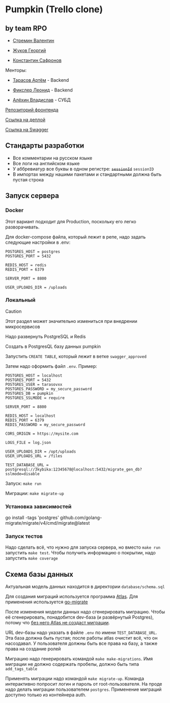 # Pumpkin (Trello clone)

## by team RPO

- [Стремин Валентин](https://github.com/supchaser)

- [Жуков Георгий](https://github.com/dedxyk594)

- [Константин Сафронов](https://github.com/kosafronov)

Менторы:

- [Тарасов Артём](https://github.com/tarasovxx) - Backend

- [Фикслер Леонид](https://github.com/reddiridabl666) - Backend

- [Алёхин Владислав](https://github.com/3kybika) - СУБД

[Репозиторий фронтенда](https://github.com/frontend-park-mail-ru/2024_2_RPO)

[Ссылка на деплой](https://kanban-pumpkin.ru)

[Ссылка на Swagger](https://dedxyk594.github.io/swagger_ui_RPO/index.html)

## Стандарты разработки

- Все комментарии на русском языке
- Все логи на английском языке
- У аббревиатур все буквы в одном регистре: ~~`sessionId`~~ `sessionID`
- В импортах между нашими пакетами и стандартными должна быть пустая строка

## Запуск сервера

### Docker

Этот вариант подходит для Production, поскольку его легко разворачивать.

Для docker-compose файла, который лежит в репе, надо задать следующие настройки в .env:

```
POSTGRES_HOST = postgres
POSTGRES_PORT = 5432

REDIS_HOST = redis
REDIS_PORT = 6379

SERVER_PORT = 8800

USER_UPLOADS_DIR = /uploads
```

### Локальный

> [!CAUTION]
> Этот раздел может значительно измениться при внедрении микросервисов

Надо развернуть PostgreSQL и Redis

Создать в PostgresQL базу данных pumpkin

Запустить `CREATE TABLE`, который лежит в ветке `swagger_approved`

Затем надо оформить файл `.env`. Пример:

```
POSTGRES_HOST = localhost
POSTGRES_PORT = 5432
POSTGRES_USER = tarasovxx
POSTGRES_PASSWORD = my_secure_password
POSTGRES_DB = pumpkin
POSTGRES_SSLMODE = require

SERVER_PORT = 8800

REDIS_HOST = localhost
REDIS_PORT = 6379
REDIS_PASSWORD = my_secure_password

CORS_ORIGIN = https://mysite.com

LOGS_FILE = log.json

USER_UPLOADS_DIR = /opt/uploads
USER_UPLOADS_URL = /files

TEST_DATABASE_URL = postgresql://3kybika:12345678@localhost:5432/migrate_gen_db?sslmode=disable
```

Запуск: `make run`

Миграции: `make migrate-up`

### Установка зависимостей

go install -tags 'postgres' github.com/golang-migrate/migrate/v4/cmd/migrate@latest

### Запуск тестов

Надо сделать всё, что нужно для запуска сервера, но вместо `make run` запустить `make test`. Чтобы получить информацию о покрытии, надо запустить `make coverage`

## Схема базы данных

Актуальная модель данных находится в директории `database/schema.sql`

Для создания миграций используется программа [Atlas](https://atlasgo.io). Для применения используется [go-migrate](https://github.com/golang-migrate/migrate)

После изменения модели данных надо сгенерировать миграцию. Чтобы её сгенерировать, понадобится dev-база (и развёрнутый Postgres), потому что [без него Atlas не создаст миграции](https://atlasgo.io/atlas-schema/sql#dev-database).

URL dev-базы надо указать в файлe `.env` по имени `TEST_DATABASE_URL`. Эта база должна быть пустая; после работы atlas очистит всё, что он насоздавал. У пользователя должны быть все права на базу, а также права на создание ролей

Миграцию надо генерировать командой `make make-migrations`. Имя миграции не должно содержать пробелы, должно быть типа `add_tags_table`

Применять миграции надо командой `make migrate-up`. Команда интерактивно попросит логин и пароль от root-пользователя. На проде надо делать миграции пользователем `postgres`. Применение миграций доступно только из контейнера auth.
